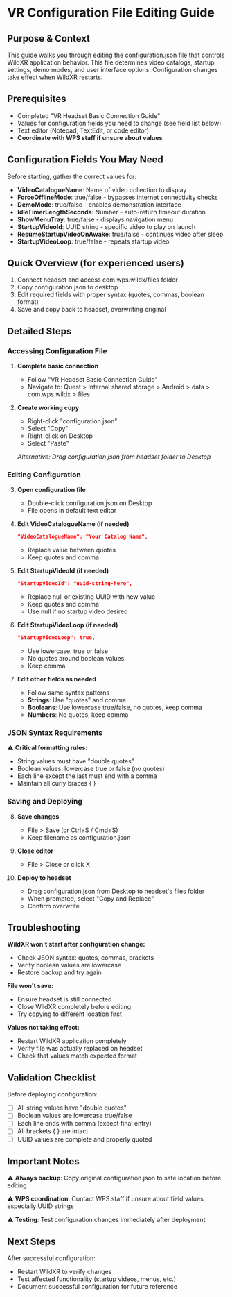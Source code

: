 # VR Configuration File Editing Guide

## Purpose & Context
This guide walks you through editing the configuration.json file that controls WildXR application behavior. This file determines video catalogs, startup settings, demo modes, and user interface options. Configuration changes take effect when WildXR restarts.

## Prerequisites
- Completed "VR Headset Basic Connection Guide"
- Values for configuration fields you need to change (see field list below)
- Text editor (Notepad, TextEdit, or code editor)
- **Coordinate with WPS staff if unsure about values**

## Configuration Fields You May Need
Before starting, gather the correct values for:
- **VideoCatalogueName**: Name of video collection to display
- **ForceOfflineMode**: true/false - bypasses internet connectivity checks  
- **DemoMode**: true/false - enables demonstration interface
- **IdleTimerLengthSeconds**: Number - auto-return timeout duration
- **ShowMenuTray**: true/false - displays navigation menu
- **StartupVideoId**: UUID string - specific video to play on launch
- **ResumeStartupVideoOnAwake**: true/false - continues video after sleep
- **StartupVideoLoop**: true/false - repeats startup video

## Quick Overview (for experienced users)
1. Connect headset and access com.wps.wildx/files folder
2. Copy configuration.json to desktop
3. Edit required fields with proper syntax (quotes, commas, boolean format)
4. Save and copy back to headset, overwriting original

## Detailed Steps

### Accessing Configuration File

1. **Complete basic connection**
   - Follow "VR Headset Basic Connection Guide" 
   - Navigate to: Quest > Internal shared storage > Android > data > com.wps.wildx > files

2. **Create working copy**
   - Right-click "configuration.json"
   - Select "Copy"
   - Right-click on Desktop
   - Select "Paste"
   
   *Alternative: Drag configuration.json from headset folder to Desktop*

### Editing Configuration

3. **Open configuration file**
   - Double-click configuration.json on Desktop
   - File opens in default text editor

4. **Edit VideoCatalogueName (if needed)**
   ```json
   "VideoCatalogueName": "Your Catalog Name",
   ```
   - Replace value between quotes
   - Keep quotes and comma

5. **Edit StartupVideoId (if needed)**
   ```json
   "StartupVideoId": "uuid-string-here",
   ```
   - Replace null or existing UUID with new value
   - Keep quotes and comma
   - Use null if no startup video desired

6. **Edit StartupVideoLoop (if needed)**
   ```json
   "StartupVideoLoop": true,
   ```
   - Use lowercase: true or false
   - No quotes around boolean values
   - Keep comma

7. **Edit other fields as needed**
   - Follow same syntax patterns
   - **Strings**: Use "quotes" and comma
   - **Booleans**: Use lowercase true/false, no quotes, keep comma
   - **Numbers**: No quotes, keep comma

### JSON Syntax Requirements
⚠️ **Critical formatting rules:**
- String values must have "double quotes"
- Boolean values: lowercase true or false (no quotes)
- Each line except the last must end with a comma
- Maintain all curly braces { }

### Saving and Deploying

8. **Save changes**
   - File > Save (or Ctrl+S / Cmd+S)
   - Keep filename as configuration.json

9. **Close editor**
   - File > Close or click X

10. **Deploy to headset**
    - Drag configuration.json from Desktop to headset's files folder
    - When prompted, select "Copy and Replace"
    - Confirm overwrite

## Troubleshooting

**WildXR won't start after configuration change:**
- Check JSON syntax: quotes, commas, brackets
- Verify boolean values are lowercase
- Restore backup and try again

**File won't save:**
- Ensure headset is still connected
- Close WildXR completely before editing
- Try copying to different location first

**Values not taking effect:**
- Restart WildXR application completely
- Verify file was actually replaced on headset
- Check that values match expected format

## Validation Checklist
Before deploying configuration:
- [ ] All string values have "double quotes"
- [ ] Boolean values are lowercase true/false
- [ ] Each line ends with comma (except final entry)
- [ ] All brackets { } are intact
- [ ] UUID values are complete and properly quoted

## Important Notes

⚠️ **Always backup**: Copy original configuration.json to safe location before editing

⚠️ **WPS coordination**: Contact WPS staff if unsure about field values, especially UUID strings

⚠️ **Testing**: Test configuration changes immediately after deployment

## Next Steps
After successful configuration:
- Restart WildXR to verify changes
- Test affected functionality (startup videos, menus, etc.)
- Document successful configuration for future reference